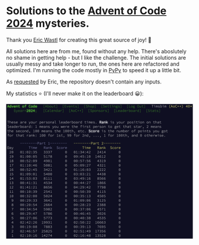 # Solutions to the [Advent of Code 2024][AoC] mysteries.

Thank you [Eric Wastl][Eric] for creating this great source of joy! 🎄

All solutions here are from me, found without any help. There's aboslutely no shame in getting help - but I like the challenge. The initial solutions are usually messy and take longer to run, the ones here are refactored and optimized. I'm running the code mostly in [PyPy][PyPy] to speed it up a little bit.

As [requested][AoC_About] by Eric, the repository doesn't contain any inputs.

My statistics ⭐ (I'll never make it on the leaderboard 😀):

![image](Stats.png)


 [AoC]:https://adventofcode.com/2024
 [Eric]:https://was.tl
 [AoC_About]:https://adventofcode.com/2024/about
 [PyPy]:https://pypy.org

